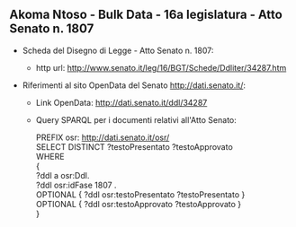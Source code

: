 ## Akoma Ntoso - Bulk Data - 16a legislatura - Atto Senato n. 1807 ##

* Scheda del Disegno di Legge - Atto Senato n. 1807:
	* http url: http://www.senato.it/leg/16/BGT/Schede/Ddliter/34287.htm

* Riferimenti al sito OpenData del Senato http://dati.senato.it/:
	* Link OpenData: http://dati.senato.it/ddl/34287
	* Query SPARQL per i documenti relativi all'Atto Senato:

        PREFIX osr: <http://dati.senato.it/osr/>  
		SELECT DISTINCT ?testoPresentato ?testoApprovato  
		WHERE  
		{  
		    ?ddl a osr:Ddl.  
		    ?ddl osr:idFase 1807 .  
		    OPTIONAL { ?ddl osr:testoPresentato ?testoPresentato }  
		    OPTIONAL { ?ddl osr:testoApprovato ?testoApprovato }  
		}
		